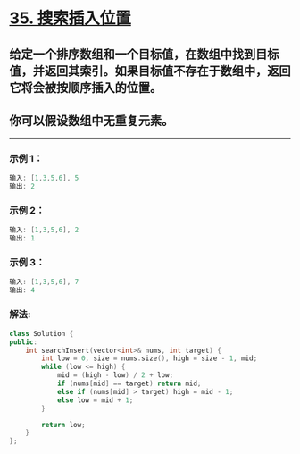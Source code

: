 # **[35. 搜索插入位置](https://leetcode-cn.com/problems/search-insert-position/)**

##  给定一个排序数组和一个目标值，在数组中找到目标值，并返回其索引。如果目标值不存在于数组中，返回它将会被按顺序插入的位置。

## 你可以假设数组中无重复元素。

---

### **示例 1：**

```c
输入: [1,3,5,6], 5
输出: 2
```

### **示例 2：**

```c
输入: [1,3,5,6], 2
输出: 1
```

### **示例 3：**

```c
输入: [1,3,5,6], 7
输出: 4
```

### **解法:**

```c++
class Solution {
public:
    int searchInsert(vector<int>& nums, int target) {
        int low = 0, size = nums.size(), high = size - 1, mid;
        while (low <= high) {
            mid = (high - low) / 2 + low;
            if (nums[mid] == target) return mid;
            else if (nums[mid] > target) high = mid - 1;
            else low = mid + 1;
        }

        return low;
    }
};
```
